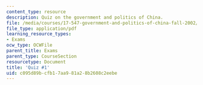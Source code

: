 ```yaml
---
content_type: resource
description: Quiz on the government and politics of China.
file: /media/courses/17-547-government-and-politics-of-china-fall-2002/c095d89bcfb17aa981a28b2608c2eebe_54702_quiz1.pdf
file_type: application/pdf
learning_resource_types:
- Exams
ocw_type: OCWFile
parent_title: Exams
parent_type: CourseSection
resourcetype: Document
title: 'Quiz #1'
uid: c095d89b-cfb1-7aa9-81a2-8b2608c2eebe
---
```

